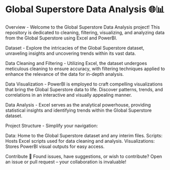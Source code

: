 # Global Superstore Data Analysis 🌐📊
Overview -
Welcome to the Global Superstore Data Analysis project! This repository is dedicated to cleaning, filtering, visualizing, and analyzing data from the Global Superstore using Excel and PowerBI.

Dataset -
Explore the intricacies of the Global Superstore dataset, unraveling insights and uncovering trends within its vast data.

Data Cleaning and Filtering -
Utilizing Excel, the dataset undergoes meticulous cleaning to ensure accuracy, with filtering techniques applied to enhance the relevance of the data for in-depth analysis.

Data Visualization -
PowerBI is employed to craft compelling visualizations that bring the Global Superstore data to life. Discover patterns, trends, and correlations in an interactive and visually appealing manner.

Data Analysis -
Excel serves as the analytical powerhouse, providing statistical insights and identifying trends within the Global Superstore dataset.

Project Structure -
Simplify your navigation:

Data: Home to the Global Superstore dataset and any interim files.
Scripts: Hosts Excel scripts used for data cleaning and analysis.
Visualizations: Stores PowerBI visual outputs for easy access.

Contribute 🚀
Found issues, have suggestions, or wish to contribute? Open an issue or pull request – your collaboration is invaluable!
